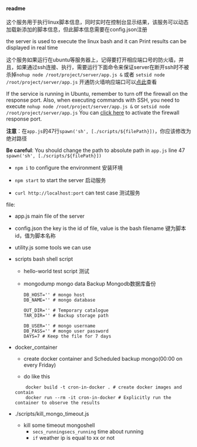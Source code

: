 #### readme

这个服务用于执行linux脚本信息，同时实时在控制台显示结果，该服务可以动态加载新添加的脚本信息，但此脚本信息需要在config.json注册

the server is used to execute the linux bash and it can Print results can be displayed in real time

这个服务如果运行在ubuntu等服务器上，记得要打开相应端口号的防火墙，并且，如果通过ssh连接、执行，需要运行下面命令来保证server在断开ssh时不被杀掉`nohup node /root/project/server/app.js &`
或者 `setsid node /root/project/server/app.js` 开通防火墙响应端口可以[点此](https://blog.csdn.net/hqbootstrap1/article/details/94123307)查看

If the service is running in Ubuntu, remember to turn off the firewall on the response port. Also, when executing commands with SSH, you need to execute `nohup node /root/project/server/app.js &`
or `setsid node /root/project/server/app.js` You can [click here](https://blog.csdn.net/hqbootstrap1/article/details/94123307) to activate the firewall response port. 

**注意**：在`app.js`的47行`spawn('sh', [./scripts/${filePath}])`，你应该修改为绝对路径

**Be careful**: You should change the path to absolute path in `app.js` line 47 `spawn('sh', [./scripts/${filePath}])`

- `npm i` to configure the environment  安装环境

- `npm start` to start the server  启动服务

- `curl http://localhost:port` can test case  测试服务

file:

- app.js  main file of the server

- config.json  the key is the id of file, value is the bash filename  键为脚本id，值为脚本名称

- utility.js some tools we can use

- scripts bash shell script
  
    - hello-world  test script  测试
    
    - mongodump  mongo data Backup   Mongodb数据库备份
      
        ```
        DB_HOST='' # mongo host
        DB_NAME='' # mongo database
        
        OUT_DIR='' # Temporary catalogue
        TAR_DIR='' # Backup storage path
        
        DB_USER='' # mongo username
        DB_PASS='' # mongo user password
        DAYS=7 # Keep the file for 7 days 
        ```

- docker_container 
  
    - create docker container and Scheduled backup mongo(00:00 on every Friday)
    
    - do like this
    ```
        docker build -t cron-in-docker . # create docker images and contain
        docker run --rm -it cron-in-docker # Explicitly run the container to observe the results
    ```

- ./scripts/kill_mongo_timeout.js
  
  - kill some timeout mongoshell 
      - `secs_runningsecs_running` time about running
      - `if`  weather ip is equal to xx or not
